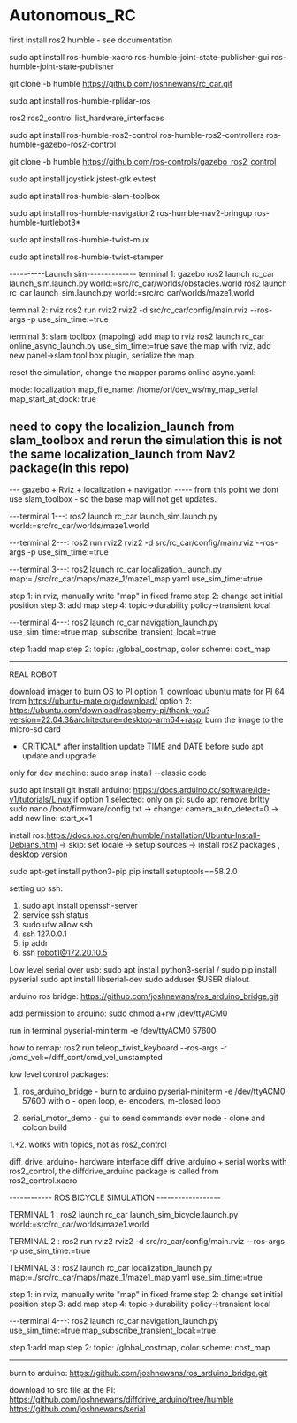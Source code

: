 # Autonomous_RC


first install ros2 humble - see documentation 

sudo apt install ros-humble-xacro ros-humble-joint-state-publisher-gui ros-humble-joint-state-publisher

git clone -b humble https://github.com/joshnewans/rc_car.git

sudo apt install ros-humble-rplidar-ros

ros2 ros2_control list_hardware_interfaces


sudo apt install ros-humble-ros2-control ros-humble-ros2-controllers ros-humble-gazebo-ros2-control

git clone -b humble https://github.com/ros-controls/gazebo_ros2_control

sudo apt install joystick jstest-gtk evtest 

sudo apt install ros-humble-slam-toolbox

sudo apt install ros-humble-navigation2 ros-humble-nav2-bringup ros-humble-turtlebot3*

sudo apt install ros-humble-twist-mux 

sudo apt install ros-humble-twist-stamper


----------Launch sim--------------
terminal 1: gazebo
ros2 launch rc_car launch_sim.launch.py world:=src/rc_car/worlds/obstacles.world
ros2 launch rc_car launch_sim.launch.py world:=src/rc_car/worlds/maze1.world


terminal 2: rviz
ros2 run rviz2 rviz2 -d src/rc_car/config/main.rviz --ros-args -p use_sim_time:=true


terminal 3: slam toolbox (mapping)
add map to rviz
ros2 launch rc_car online_async_launch.py use_sim_time:=true
save the map with rviz, add new panel->slam tool box plugin, serialize the map

reset the simulation, 
change the mapper params online async.yaml:

mode: localization
map_file_name: /home/ori/dev_ws/my_map_serial
map_start_at_dock: true


need to copy the localizion_launch from slam_toolbox and rerun the simulation
this is not the same localization_launch from Nav2 package(in this repo)
-----------------------------------------



--- gazebo + Rviz + localization + navigation -----
from this point we dont use slam_toolbox - so the base map will not get updates.

---terminal 1---:
ros2 launch rc_car launch_sim.launch.py world:=src/rc_car/worlds/maze1.world

---terminal 2---:
ros2 run rviz2 rviz2 -d src/rc_car/config/main.rviz --ros-args -p use_sim_time:=true

---terminal 3---:
ros2 launch rc_car localization_launch.py map:=./src/rc_car/maps/maze_1/maze1_map.yaml use_sim_time:=true

step 1: in rviz, manually write "map" in fixed frame
step 2: change set initial position
step 3: add map
step 4: topic->durability policy->transient local

---terminal 4---:
ros2 launch rc_car navigation_launch.py use_sim_time:=true map_subscribe_transient_local:=true

step 1:add map
step 2: topic: /global_costmap, color scheme: cost_map


-----------------------------------

REAL ROBOT

download imager to burn OS to PI
option 1: download ubuntu mate for PI 64 from https://ubuntu-mate.org/download/
option 2: https://ubuntu.com/download/raspberry-pi/thank-you?version=22.04.3&architecture=desktop-arm64+raspi 
burn the image to the micro-sd card

* CRITICAL*
after installtion update TIME and DATE before sudo apt update and upgrade

only for dev machine:
    sudo snap install --classic code

sudo apt install git 
install arduino: https://docs.arduino.cc/software/ide-v1/tutorials/Linux
if option 1 selected:
    only on pi: sudo apt remove brltty
    sudo nano /boot/firmware/config.txt 
            -> change: camera_auto_detect=0
            -> add new line: start_x=1

install ros:https://docs.ros.org/en/humble/Installation/Ubuntu-Install-Debians.html
        -> skip: set locale
        -> setup sources
        -> install ros2 packages , desktop version

sudo apt-get install python3-pip
pip install setuptools==58.2.0

setting up ssh:
1. sudo apt install openssh-server
2. service ssh status
3. sudo ufw allow ssh
4. ssh 127.0.0.1
5. ip addr
6. ssh robot1@172.20.10.5


Low level
serial over usb:
sudo apt install python3-serial / sudo pip install pyserial
sudo apt install libserial-dev
sudo adduser $USER dialout


arduino ros bridge:
https://github.com/joshnewans/ros_arduino_bridge.git

add permission to arduino:
sudo chmod a+rw /dev/ttyACM0



run in terminal 
pyserial-miniterm -e /dev/ttyACM0 57600


how to remap:
ros2 run teleop_twist_keyboard --ros-args -r /cmd_vel:=/diff_cont/cmd_vel_unstampted


low level control packages:
1. ros_arduino_bridge - burn to arduino
pyserial-miniterm -e /dev/ttyACM0 57600
with o - open loop, e- encoders, m-closed loop

2. serial_motor_demo - gui to send commands over node - clone and colcon build

1.+2. works with topics, not as ros2_control 

diff_drive_arduino- hardware interface
diff_drive_arduino + serial works with ros2_control, the diffdrive_arduino package is called from ros2_control.xacro



------------ ROS BICYCLE SIMULATION ------------------

TERMINAL 1 :
ros2 launch rc_car launch_sim_bicycle.launch.py world:=src/rc_car/worlds/maze1.world

TERMINAL 2 :
ros2 run rviz2 rviz2 -d src/rc_car/config/main.rviz --ros-args -p use_sim_time:=true

TERMINAL 3 :
ros2 launch rc_car localization_launch.py map:=./src/rc_car/maps/maze_1/maze1_map.yaml use_sim_time:=true

step 1: in rviz, manually write "map" in fixed frame
step 2: change set initial position
step 3: add map
step 4: topic->durability policy->transient local

---terminal 4---:
ros2 launch rc_car navigation_launch.py use_sim_time:=true map_subscribe_transient_local:=true

step 1:add map
step 2: topic: /global_costmap, color scheme: cost_map



---------------------------
burn to arduino: https://github.com/joshnewans/ros_arduino_bridge.git

download to src file at the PI:
https://github.com/joshnewans/diffdrive_arduino/tree/humble
https://github.com/joshnewans/serial
